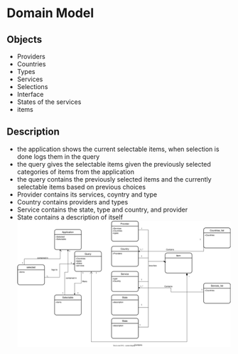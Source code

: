 # Domain Model

## Objects

- Providers
- Countries
- Types
- Services
- Selections
- Interface
- States of the services
- items

## Description

- the application shows the current selectable items, when selection is done logs them in the query
- the query gives the selectable items given the previously selected categories of items from the application
- the query contains the previously selected items and the currently selectable items based on previous choices
- Provider contains its services, coyntry and type
- Country contains providers and types
- Service contains the state, type and country, and provider
- State contains a description of itself
![Alt text](./Domain_diagram.svg)
